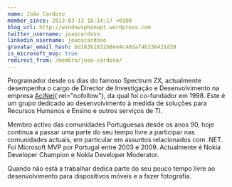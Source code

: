 ```yaml
---
name: João Cardoso
member_since: 2013-03-13 18:14:17 +0100
blog_url: http://windowsphonept.wordpress.com
twitter_username: joaocardoso
linkedin_username: joaoscardoso
gravatar_email_hash: bd183b1031b8ee4c40daf4b336421d38
is_microsoft_mvp: true
redirect_from: /membro/joao-cardoso/
---
```

Programador desde os dias do famoso Spectrum ZX, actualmente desempenha o cargo de Director de Investigação e Desenvolvimento na empresa [AciNet][1]{:rel="nofollow"}, da qual foi co-fundador em 1998. Este é um grupo dedicado ao desenvolvimento à medida de soluções para Recursos Humanos e Ensino e outros serviços de TI.

Membro activo das comunidades Portuguesas desde os anos 90, hoje continua a passar uma parte do seu tempo livre a participar nas comunidades actuais, em particular em assuntos relacionados com .NET. Foi Microsoft MVP por Portugal entre 2003 e 2009. Actualmente é Nokia Developer Champion e Nokia Developer Moderator.

Quando não está a trabalhar dedica parte do seu pouco tempo livre ao desenvolvimento para dispositivos móveis e a fazer fotografia.

[1]: http://www.acinet.pt

